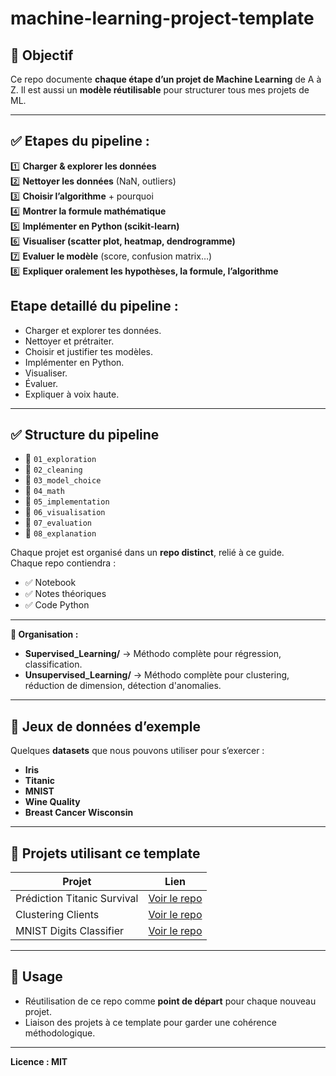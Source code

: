 # machine-learning-project-template

## 📌 Objectif
Ce repo documente **chaque étape d’un projet de Machine Learning** de A à Z.
Il est aussi un **modèle réutilisable** pour structurer tous mes projets de ML.

---

## ✅ Etapes du pipeline :
1️⃣ **Charger & explorer les données**  
2️⃣ **Nettoyer les données** (NaN, outliers)  
3️⃣ **Choisir l’algorithme** + pourquoi  
4️⃣ **Montrer la formule mathématique**  
5️⃣ **Implémenter en Python (scikit-learn)**  
6️⃣ **Visualiser (scatter plot, heatmap, dendrogramme)**  
7️⃣ **Evaluer le modèle** (score, confusion matrix…)  
8️⃣ **Expliquer oralement les hypothèses, la formule, l’algorithme**

## Etape detaillé du pipeline :
- Charger et explorer tes données.
- Nettoyer et prétraiter.
- Choisir et justifier tes modèles.
- Implémenter en Python.
- Visualiser.
- Évaluer.
- Expliquer à voix haute.


---

## ✅ Structure du pipeline

- 📂 `01_exploration`
- 📂 `02_cleaning`
- 📂 `03_model_choice`
- 📂 `04_math`
- 📂 `05_implementation`
- 📂 `06_visualisation`
- 📂 `07_evaluation`
- 📂 `08_explanation`

Chaque projet est organisé dans un **repo distinct**, relié à ce guide.  
Chaque repo contiendra :

- ✅  Notebook
- ✅ Notes théoriques
- ✅ Code Python

---

**📌 Organisation :**
- **Supervised_Learning/** → Méthodo complète pour régression, classification.
- **Unsupervised_Learning/** → Méthodo complète pour clustering, réduction de dimension, détection d'anomalies.

---

## 🚀 Jeux de données d’exemple


Quelques **datasets** que nous pouvons utiliser pour s’exercer :
- **Iris**
- **Titanic**
- **MNIST**
- **Wine Quality**
- **Breast Cancer Wisconsin**

---

## 🚀 Projets utilisant ce template

| Projet                       | Lien                                                             |
|------------------------------|------------------------------------------------------------------|
| Prédiction Titanic Survival  | [Voir le repo](https://github.com/TonCompte/titanic-prediction)  |
| Clustering Clients           | [Voir le repo](https://github.com/TonCompte/client-segmentation) |
| MNIST Digits Classifier      | [Voir le repo](https://github.com/TonCompte/mnist-classifier)    |

---

## 🎯 **Usage**
- Réutilisation de ce repo comme **point de départ** pour chaque nouveau projet.
- Liaison des projets à ce template pour garder une cohérence méthodologique.

---

**Licence : MIT**
